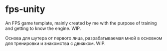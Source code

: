 # fps-unity

An FPS game template, mainly created by me with the purpose of training and getting to know the engine. WIP.

Основа для шутера от первого лица, разрабатываемая мной в основном для тренировки и знакомства с движком. WIP.
